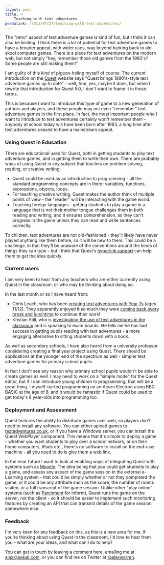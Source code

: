 ```yaml
---
layout: post
title: >
    Teaching with text adventures
permalink: /2011/07/27/teaching-with-text-adventures/
---
```

The "retro" aspect of text adventure games is kind of fun, but I think it can also be limiting. I think there is a lot of potential for text adventure games to have a broader appeal, with wider uses, way beyond harking back to old-skool computer games. There is a place for text adventures on the modern web, but not simply "hey, remember those old games from the 1980's? Some people are still making them!"

I am guilty of this kind of pigeon-holing myself of course. The current introduction on the <a href="http://www.textadventures.co.uk/quest/">Quest</a> website says "Quest brings 1980's-style text adventure games up to date" - well, fine, yes, maybe it does, but when I rewrite that introduction for Quest 5.0, I don't want to frame it in those terms.

This is because I want to introduce this type of game to a new generation of authors and players, and these people may not even "remember" text adventure games in the first place. In fact, the most important people who I want to introduce to text adventures certainly won't remember them - anybody at school today will have been born after 1993, a long time after text adventures ceased to have a mainstream appeal.
<h3>Using Quest in Education</h3>
There are educational uses for Quest, both in getting students to play text adventure games, and in getting them to write their own. There are probably ways of using Quest in any subject that touches on problem solving, reading, or creative writing:
<ul>
	<li>Quest could be used as an introduction to programming - all the standard programming concepts are in there: variables, functions, expressions, objects, loops.</li>
	<li>For teaching creative writing, Quest makes the author think of multiple points of view - the "reader" will be interacting with the game world.</li>
	<li>Teaching foreign languages - getting students to play a game in a language that is not their mother tongue challenges them in both reading and writing, and it ensures comprehension, as they can't progress in the game unless they can read and write sentences correctly.</li>
</ul>
To children, text adventures are not old-fashioned - they'll likely have never played anything like them before, so it will be new to them. This could be a challenge, in that they'll be unaware of the conventions around the kinds of things they can type - but I think that Quest's <a title="Eliminating “Guess the Verb”" href="http://www.textadventures.co.uk/blog/2011/07/11/eliminating-guess-the-verb/">hyperlink support</a> can help them to get the idea quickly.
<h3>Current users</h3>
I am very keen to hear from any teachers who are either currently using Quest in the classroom, or who may be thinking about doing so.

In the last month or so I have heard from:
<ul>
	<li>Chris Leach, who has been <a href="http://chrisleach78.wordpress.com/2011/06/07/creating-text-adventures/">creating text adventures with Year 7s</a> (ages 11/12). They apparently enjoyed it so much they were <a href="http://twitter.com/#!/chrisleach78/status/81758927074758656">coming back every break and lunchtime</a> to continue their work!</li>
	<li><span class="Apple-style-span" style="line-height:19px;">Kristian Still, who is <a href="http://www.kristianstill.co.uk/wordpress/2011/07/24/ifquest-5-beta-3/">investigating the use of text adventures in the classroom</a> and is speaking to exam boards. He tells me he has had success in getting pupils reading with text adventures - a more engaging alternative to sitting students down with a book.</span></li>
</ul>
As well as secondary schools, I have also heard from a university professor considering creating a final year project using Quest. There should be applications at the younger end of the spectrum as well - simpler text adventure games for primary school pupils.

In fact I don't see any reason why primary school pupils wouldn't be able to create games as well. I may need to work on a "simple mode" for the Quest editor, but if I can introduce young children to programming, that will be a great thing. I myself started programming on an Acorn Electron using BBC BASIC at the age of 8, and it would be fantastic if Quest could be used to get today's 8 year-olds into programming too.
<h3>Deployment and Assessment</h3>
Quest features the ability to distribute games over web, so players don't need to install any software. You can either upload games to <a href="http://www.textadventures.co.uk/">textadventures.co.uk</a>, or if you have a Windows server, you can install the Quest WebPlayer component. This means that it's simple to deploy a game - whether you want students to play over a school network, or on their home computers, iPads etc., there's no software to install on the end-user machine - all you need to do is give them a web link.

In the near future I want to look at enabling ways of integrating Quest with systems such as <a href="http://moodle.org/">Moodle</a>. The idea being that you could get students to play a game, and assess any aspect of the game session in the external e-Learning system - that could be simply whether or not they completed the game, or it could be any attribute such as the score, the number of rooms visited, or a full transcript of the game session. Unlike other "play online" systems (such as <a href="http://code.google.com/p/parchment/">Parchment</a> for Inform), Quest runs the game on the server, not the client - so it should be easier to implement such monitoring features by creating an API that can transmit details of the game session somewhere else.
<h3>Feedback</h3>
I'm very keen for any feedback on this, as this is a new area for me. If you're thinking about using Quest in the classroom, I'd love to hear from you - what are your ideas, and what can I do to help?

You can get in touch by leaving a comment here, emailing me at <a href="mailto:alex@axeuk.com">alex@axeuk.com</a>, or you can find me on Twitter at <a href="http://twitter.com/alexwarren">@alexwarren</a>.